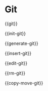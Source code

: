 # Git

{{git}}

{{init-git}}

{{generate-git}}

{{insert-git}}

{{edit-git}}

{{rm-git}}

{{copy-move-git}}

